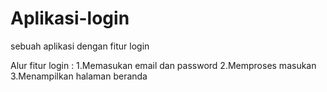 # Aplikasi-login
sebuah aplikasi dengan fitur login

Alur fitur login :
1.Memasukan email dan password
2.Memproses masukan
3.Menampilkan halaman beranda
